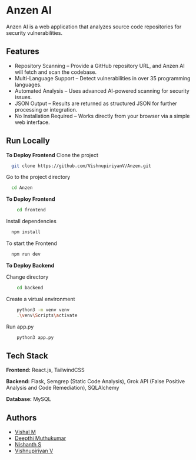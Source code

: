 
# Anzen AI

Anzen AI is a web application that analyzes source code repositories for security vulnerabilities.

## Features

- Repository Scanning – Provide a GitHub repository URL, and Anzen AI will fetch and scan the codebase.
- Multi-Language Support – Detect vulnerabilities in over 35 programming languages.
- Automated Analysis – Uses advanced AI-powered scanning for security issues.
- JSON Output – Results are returned as structured JSON for further processing or integration.
- No Installation Required – Works directly from your browser via a simple web interface.


## Run Locally

**To Deploy Frontend**
Clone the project


```bash
  git clone https://github.com/VishnupiriyanV/Anzen.git
```


Go to the project directory

```bash
  cd Anzen
```

**To Deploy Frontend**

```bash
    cd frontend

```

Install dependencies

```bash
  npm install
```

To start the Frontend

```bash
  npm run dev
```

**To Deploy Backend**

Change directory
```bash
    cd backend
```

Create a virtual environment
```bash
    python3 -m venv venv
    .\venv\Scripts\activate
```

Run app.py

```bash
    python3 app.py
```


## Tech Stack

**Frontend:** React.js, TailwindCSS 

**Backend:** Flask, Semgrep (Static Code Analysis), Grok API (False Positive Analysis and Code Remediation), SQLAlchemy

**Database:** MySQL



## Authors

- [Vishal M](https://github.com/Valiant-Vishal)
- [Deepthi Muthukumar](https://github.com/deepthimuthu77)
- [Nishanth S](https://github.com/NishanthGit3)
- [Vishnupiriyan V](https://github.com/VishnupiriyanV)